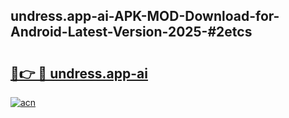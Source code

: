 ## undress.app-ai-APK-MOD-Download-for-Android-Latest-Version-2025-#2etcs

# <h2><a href="https://bedroomkl.my?title=undress.app-ai&ref=20M">🔗👉 🔴 undress.app-ai</a></h2>

[![acn](https://github.com/user-attachments/assets/0f9c940e-d8b0-45ae-aac7-cd30a18b3e1c)](https://bedroomkl.my?title=undress.app-ai&ref=20M)

